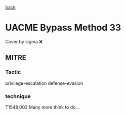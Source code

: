 [back](../index.md)
# UACME Bypass Method 33
Cover by sigma :x: 
## MITRE
### Tactic
privilege-escalation
defense-evasion
### technique
T1548.002
Many more think to do...